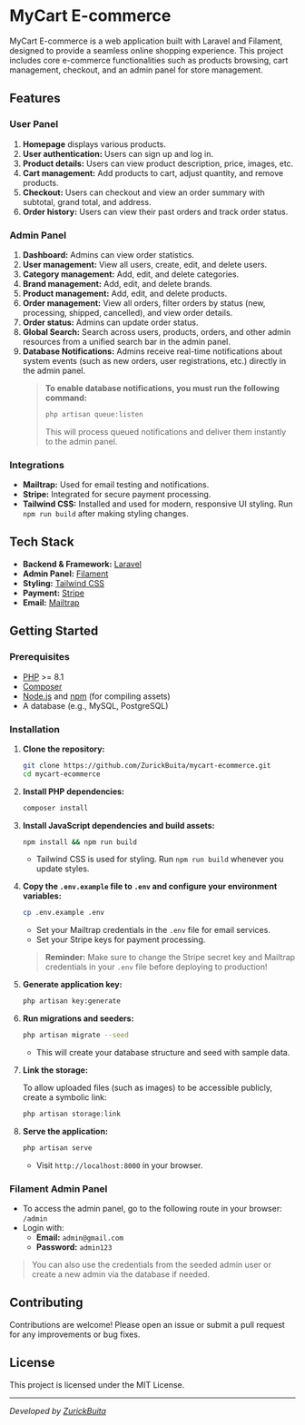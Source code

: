 # MyCart E-commerce

MyCart E-commerce is a web application built with Laravel and Filament, designed to provide a seamless online shopping experience. This project includes core e-commerce functionalities such as products browsing, cart management, checkout, and an admin panel for store management.

## Features

### User Panel

1. **Homepage** displays various products.
2. **User authentication:** Users can sign up and log in.
3. **Product details:** Users can view product description, price, images, etc.
4. **Cart management:** Add products to cart, adjust quantity, and remove products.
5. **Checkout:** Users can checkout and view an order summary with subtotal, grand total, and address.
6. **Order history:** Users can view their past orders and track order status.

### Admin Panel

1. **Dashboard:** Admins can view order statistics.
2. **User management:** View all users, create, edit, and delete users.
3. **Category management:** Add, edit, and delete categories.
4. **Brand management:** Add, edit, and delete brands.
5. **Product management:** Add, edit, and delete products.
6. **Order management:** View all orders, filter orders by status (new, processing, shipped, cancelled), and view order details.
7. **Order status:** Admins can update order status.
8. **Global Search:** Search across users, products, orders, and other admin resources from a unified search bar in the admin panel.
9. **Database Notifications:** Admins receive real-time notifications about system events (such as new orders, user registrations, etc.) directly in the admin panel.  
   > **To enable database notifications, you must run the following command:**  
   > ```bash
   > php artisan queue:listen
   > ```
   > This will process queued notifications and deliver them instantly to the admin panel.

### Integrations

- **Mailtrap:** Used for email testing and notifications.
- **Stripe:** Integrated for secure payment processing.
- **Tailwind CSS:** Installed and used for modern, responsive UI styling. Run `npm run build` after making styling changes.

## Tech Stack

- **Backend & Framework:** [Laravel](https://laravel.com/)
- **Admin Panel:** [Filament](https://filamentphp.com/)
- **Styling:** [Tailwind CSS](https://tailwindcss.com/)
- **Payment:** [Stripe](https://stripe.com/)
- **Email:** [Mailtrap](https://mailtrap.io/)

## Getting Started

### Prerequisites

- [PHP](https://www.php.net/) >= 8.1
- [Composer](https://getcomposer.org/)
- [Node.js](https://nodejs.org/) and [npm](https://www.npmjs.com/) (for compiling assets)
- A database (e.g., MySQL, PostgreSQL)

### Installation

1. **Clone the repository:**
    ```bash
    git clone https://github.com/ZurickBuita/mycart-ecommerce.git
    cd mycart-ecommerce
    ```

2. **Install PHP dependencies:**
    ```bash
    composer install
    ```

3. **Install JavaScript dependencies and build assets:**
    ```bash
    npm install && npm run build
    ```
    - Tailwind CSS is used for styling. Run `npm run build` whenever you update styles.

4. **Copy the `.env.example` file to `.env` and configure your environment variables:**
    ```bash
    cp .env.example .env
    ```
    - Set your Mailtrap credentials in the `.env` file for email services.
    - Set your Stripe keys for payment processing.
    
    > **Reminder:** Make sure to change the Stripe secret key and Mailtrap credentials in your `.env` file before deploying to production!
    
5. **Generate application key:**
    ```bash
    php artisan key:generate
    ```

6. **Run migrations and seeders:**
    ```bash
    php artisan migrate --seed
    ```
    - This will create your database structure and seed with sample data.

7. **Link the storage:**

    To allow uploaded files (such as images) to be accessible publicly, create a symbolic link:

    ```bash
    php artisan storage:link
    ```

8. **Serve the application:**
    ```bash
    php artisan serve
    ```
    - Visit `http://localhost:8000` in your browser.

### Filament Admin Panel

- To access the admin panel, go to the following route in your browser: `/admin`
- Login with:
  - **Email:** `admin@gmail.com`
  - **Password:** `admin123`

> You can also use the credentials from the seeded admin user or create a new admin via the database if needed.

## Contributing

Contributions are welcome! Please open an issue or submit a pull request for any improvements or bug fixes.

## License

This project is licensed under the MIT License.

---

*Developed by [ZurickBuita](https://github.com/ZurickBuita)*
